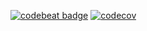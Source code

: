 [![codebeat badge](https://codebeat.co/badges/25606e9e-7021-4c0b-b8ff-36ec1bddd900)](https://codebeat.co/projects/github-com-open-cu-megazord-backend-main)
[![codecov](https://codecov.io/github/open-cu/megazord-backend/graph/badge.svg?token=54M02KNK3O)](https://codecov.io/github/open-cu/megazord-backend)
